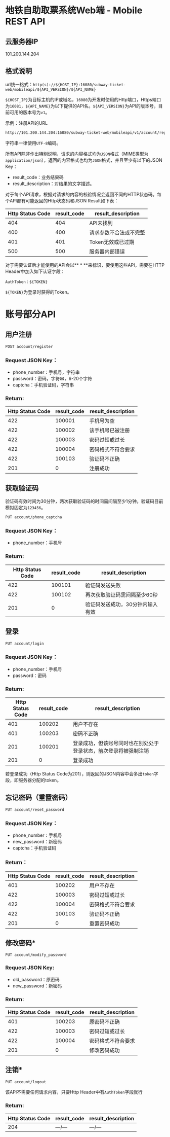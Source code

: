 # 地铁自助取票系统Web端 - Mobile REST API

## 云服务器IP
101.200.144.204

## 格式说明

url统一格式：`http(s)://${HOST_IP}:16080/subway-ticket-web/mobileapi/${API_VERSION}/${API_NAME}` 

`${HOST_IP}`为目标主机的IP或域名，`16080`为开发时使用的Http端口，Https端口为`16081`，`${API_NAME}`为以下提供的API名。`${API_VERSION}`为API的版本号，目前可用的版本号为`v1`。

示例：注册API的URL
```html
http://101.200.144.204:16080/subway-ticket-web/mobileapi/v1/account/register
```

字符串一律使用`UTF-8`编码。

所有API除非作出特别说明，请求的内容格式均为`JSON`格式（MIME类型为`application/json`），返回的内容格式也均为`JSON`格式，并且至少有以下的JSON Key：

+ result_code：业务结果码
+ result_description：对结果的文字描述。

对于每个API请求，根据对请求的内容的校验情况会返回不同的HTTP状态码。每个API都有可能返回的Http状态码和JSON Result如下表：

| Http Status Code | result_code | result_description |
|------------------|-------------|--------------------|
| 404 | 404 | API未找到 |
| 400 | 400 | 请求参数不合法或不完整 |
| 401 | 401 | Token无效或已过期 |
| 500 | 500 | 服务器内部错误 |

对于需要认证后才能使用的API会以** * **来标识，要使用这些API，需要在HTTP Header中加入如下认证字段：

```
AuthToken：${TOKEN}
```

`${TOKEN}`为登录时获得的Token。

# 账号部分API

## 用户注册
```
POST account/register
```

### Request JSON Key：

+ phone_number：手机号，字符串
+ password：密码，字符串，6-20个字符
+ captcha：手机验证码，字符串

### Return:

| Http Status Code | result_code | result_description |
|------------------|-------------|--------------------|
| 422 | 100001 | 手机号为空 |
| 422 | 100002 | 该手机号已被注册 |
| 422 | 100003 | 密码过短或过长 |
| 422 | 100004 | 密码格式不符合要求 |
| 422 | 100103 | 验证码不正确 |
| 201 | 0      | 注册成功 |

## 获取验证码

验证码有效时间为30分钟，两次获取验证码的时间需间隔至少1分钟。验证码目前模拟固定为`123456`。

```
PUT account/phone_captcha
```
### Request JSON Key：
+ phone_number：手机号

### Return:
| Http Status Code | result_code | result_description |
|------------------|-------------|--------------------|
| 422 | 100101 | 验证码发送失败 |
| 422 | 100102 | 再次获取验证码需间隔至少60秒 |
| 201 | 0      | 验证码发送成功，30分钟内输入有效 |

## 登录

```
PUT account/login
```

### Request JSON Key：
+ phone_number：手机号
+ password：密码

### Return:

| Http Status Code | result_code | result_description |
|------------------|-------------|--------------------|
| 401 | 100202 | 用户不存在 |
| 401 | 100203 | 密码不正确 |
| 201 | 100201 | 登录成功，但该账号同时也在别处处于登录状态，前次登录将被强制注销 |
| 201 | 0      | 登录成功|

若登录成功（Http Status Code为201），则返回的JSON内容中会多出`token`字段，即服务器分配的token。

## 忘记密码（重置密码）

```
PUT account/reset_password
```

### Request JSON Key：
+ phone_number：手机号
+ new_password：新密码
+ captcha：手机验证码

### Return：
| Http Status Code | result_code | result_description |
|------------------|-------------|--------------------|
| 401 | 100202 | 用户不存在 |
| 422 | 100003 | 密码过短或过长 |
| 422 | 100004 | 密码格式不符合要求 |
| 422 | 100103 | 验证码不正确 |
| 201 | 0      | 重置密码成功|

## 修改密码*

```
PUT account/modify_password
```

### Request JSON Key:
+ old_password：原密码
+ new_password：新密码

### Return:
| Http Status Code | result_code | result_description |
|------------------|-------------|--------------------|
| 401 | 100203 | 原密码不正确 |
| 422 | 100003 | 密码过短或过长 |
| 422 | 100004 | 密码格式不符合要求 |
| 201 | 0      | 修改密码成功|

## 注销*

```
PUT account/logout
```

该API不需要任何请求内容，只要Http Header中有`AuthToken`字段就行

### Return:
| Http Status Code | result_code | result_description |
|------------------|-------------|--------------------|
| 204 | —/— | —/— |
